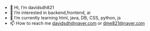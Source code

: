 - 👋 Hi, I’m davidsdh821
- 👀 I’m interested in backend,frontend, ai 
- 🌱 I’m currently learning html, java, DB, CSS, python, js
- 📫 How to reach me davidsdh@naver.com or dme821@naver.com

<!---
davidsdh821/davidsdh821 is a ✨ special ✨ repository because its `README.md` (this file) appears on your GitHub profile.
You can click the Preview link to take a look at your changes.
--->
